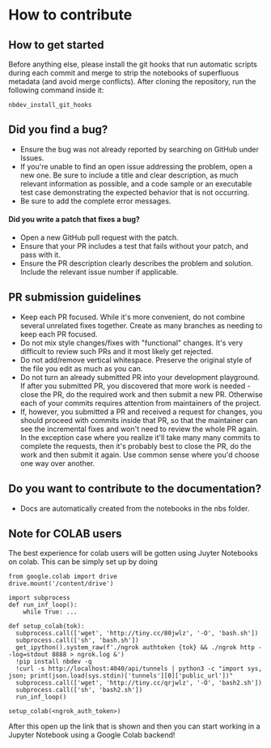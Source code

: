 # How to contribute

## How to get started

Before anything else, please install the git hooks that run automatic scripts during each commit and merge to strip the notebooks of superfluous metadata (and avoid merge conflicts). After cloning the repository, run the following command inside it:
```
nbdev_install_git_hooks
```

## Did you find a bug?

* Ensure the bug was not already reported by searching on GitHub under Issues.
* If you're unable to find an open issue addressing the problem, open a new one. Be sure to include a title and clear description, as much relevant information as possible, and a code sample or an executable test case demonstrating the expected behavior that is not occurring.
* Be sure to add the complete error messages.

#### Did you write a patch that fixes a bug?

* Open a new GitHub pull request with the patch.
* Ensure that your PR includes a test that fails without your patch, and pass with it.
* Ensure the PR description clearly describes the problem and solution. Include the relevant issue number if applicable.

## PR submission guidelines

* Keep each PR focused. While it's more convenient, do not combine several unrelated fixes together. Create as many branches as needing to keep each PR focused.
* Do not mix style changes/fixes with "functional" changes. It's very difficult to review such PRs and it most likely get rejected.
* Do not add/remove vertical whitespace. Preserve the original style of the file you edit as much as you can.
* Do not turn an already submitted PR into your development playground. If after you submitted PR, you discovered that more work is needed - close the PR, do the required work and then submit a new PR. Otherwise each of your commits requires attention from maintainers of the project.
* If, however, you submitted a PR and received a request for changes, you should proceed with commits inside that PR, so that the maintainer can see the incremental fixes and won't need to review the whole PR again. In the exception case where you realize it'll take many many commits to complete the requests, then it's probably best to close the PR, do the work and then submit it again. Use common sense where you'd choose one way over another.

## Do you want to contribute to the documentation?

* Docs are automatically created from the notebooks in the nbs folder.

## Note for COLAB users
The best experience for colab users will be gotten using Juyter Notebooks on colab. This can be simply set up by doing
```
from google.colab import drive
drive.mount('/content/drive')

import subprocess
def run_inf_loop():
    while True: ...
    
def setup_colab(tok):
  subprocess.call(['wget', 'http://tiny.cc/80jwlz', '-O', 'bash.sh'])
  subprocess.call(['sh', 'bash.sh'])
  get_ipython().system_raw(f'./ngrok authtoken {tok} && ./ngrok http --log=stdout 8888 > ngrok.log &')
  !pip install nbdev -q
  !curl -s http://localhost:4040/api/tunnels | python3 -c "import sys, json; print(json.load(sys.stdin)['tunnels'][0]['public_url'])"
  subprocess.call(['wget', 'http://tiny.cc/qrjwlz', '-O', 'bash2.sh'])
  subprocess.call(['sh', 'bash2.sh'])
  run_inf_loop()
  
setup_colab(<ngrok_auth_token>)
```

After this open up the link that is shown and then you can start working in a Jupyter Notebook using a Google Colab backend!

